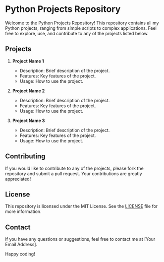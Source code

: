 # Python Projects Repository

Welcome to the Python Projects Repository! This repository contains all my Python projects, ranging from simple scripts to complex applications. Feel free to explore, use, and contribute to any of the projects listed below.

## Projects

1. **Project Name 1**
   - Description: Brief description of the project.
   - Features: Key features of the project.
   - Usage: How to use the project.

2. **Project Name 2**
   - Description: Brief description of the project.
   - Features: Key features of the project.
   - Usage: How to use the project.

3. **Project Name 3**
   - Description: Brief description of the project.
   - Features: Key features of the project.
   - Usage: How to use the project.

## Contributing

If you would like to contribute to any of the projects, please fork the repository and submit a pull request. Your contributions are greatly appreciated!

## License

This repository is licensed under the MIT License. See the [LICENSE](LICENSE) file for more information.

## Contact

If you have any questions or suggestions, feel free to contact me at [Your Email Address].

Happy coding!
